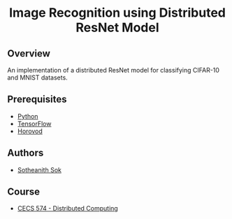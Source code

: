 <h1 align="center" style="border: none">Image Recognition using Distributed ResNet Model</h1>

## Overview
An implementation of a distributed ResNet model for classifying CIFAR-10 and MNIST datasets.   

## Prerequisites
 - [Python](https://www.python.org/)
 - [TensorFlow](https://www.tensorflow.org/)
 - [Horovod](https://github.com/horovod/horovod)

## Authors
 - [Sotheanith Sok](https://github.com/sotheanith "Sotheanith Sok")

## Course
 - [CECS 574 - Distributed Computing](http://catalog.csulb.edu/preview_course_nopop.php?catoid=5&coid=40048)
